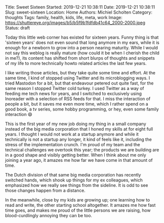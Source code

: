 Title: Sweet Sixteen
Started: 2019-12-21 10:38:11
Date: 2019-12-21 10:38:11
Slug: sweet-sixteen
Location: Home
Authors: Michiel Scholten
Category: thoughts
Tags: family, health, kids, life, meta, work
Image: https://shuttereye.org/images/b5/b5f9b1fdfdb41c64_2000-2000.jpeg
Status: draft

Today this little web corner has existed for sixteen years. Funny thing is that 'sixteen years' does not even sound that long anymore in my ears, while it is enough for a newborn to grow into a person nearing maturity. While I would not say this weblog is really mature (how could it be when I cherish the child in me?), its content has shifted from short blurps of thoughts and snippets of my life to more technically howto related articles the last few years.

I like writing those articles, but they take quite some time and effort. At the same time, I kind of stopped using Twitter and its microblogging ways. I tried Mastodon for a bit, but that endeavour petered out quite fast, for the same reason I stopped Twitter cold turkey. I used Twitter as a way of feeding me tech news for years, and I switched to exclusively using Inoreader with a selection of RSS feeds for that. I miss the interaction of people a bit, but it saves me even more time, which I rather spend on a good book, a tv series, some hobby programming, or hey, even some family interaction 😄

This is the first year of my new job doing my thing in a small company instead of the big media corporation that I honed my skills at for eight full years. I thought I would not work at a startup anymore and while it technically is not a startup any longer, it kind of feels like it, including the stress of the implementation crunch. I'm proud of my team and the technical challenges we overtook this year; the products we are building are in a good shape and visibly getting better. When I think about me only joining a year ago, it amazes me how far we have come in that amount of time.

The Dutch division of that same big media corporation has recently switched hands, which shook up things for my ex colleagues, which emphasized how we really see things from the sideline. It is odd to see those changes happen from a distance.

In the meanwhile, close by my kids are growing up; one learning how to read and write, the other starting school altogether. It amazes me how fast time goes, and makes me proud of the little persons we are raising, how blood-curdlingly annoying they can be too.
